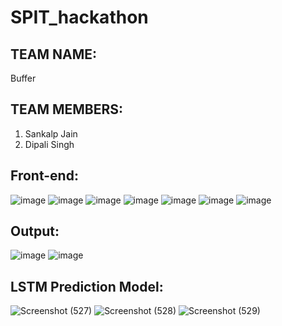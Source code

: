 # SPIT_hackathon

## TEAM NAME: 
Buffer
## TEAM MEMBERS: 
1) Sankalp Jain
2) Dipali Singh

## Front-end:

![image](https://user-images.githubusercontent.com/63961597/151680410-ac9e5510-83e1-48b8-a929-29d973fe5945.png)
![image](https://user-images.githubusercontent.com/63961597/151680428-785375ae-e8d9-4b7e-8f30-804c66ed2de4.png)
![image](https://user-images.githubusercontent.com/63961597/151680440-3323f284-03b3-468d-89a2-3e9036566bf9.png)
![image](https://user-images.githubusercontent.com/63961597/151680452-e26fe2a1-90ae-41bc-9861-d798feb43c71.png)
![image](https://user-images.githubusercontent.com/63961597/151680461-379c5e80-b048-4a81-8f46-ac3ca690fade.png)
![image](https://user-images.githubusercontent.com/63961597/151680478-bb7a0b41-5819-4a81-ae13-aafa5e2e3129.png)
![image](https://user-images.githubusercontent.com/63961597/151680485-8b0ae605-ea72-4375-a4a2-619ae728e6e3.png)
 
## Output:

![image](https://user-images.githubusercontent.com/63961597/151680514-a3a50f5b-5261-4a73-ad23-975cca90d953.png)
![image](https://user-images.githubusercontent.com/63961597/151680524-6f0e6691-bdf0-451b-825d-7e5db20775d9.png)

## LSTM Prediction Model:

 ![Screenshot (527)](https://user-images.githubusercontent.com/63961597/151680327-834de555-e3dd-4407-967a-4d9f3c0988c4.png)
 ![Screenshot (528)](https://user-images.githubusercontent.com/63961597/151680337-a31f6617-798a-4778-92dc-222ed5079266.png)
 ![Screenshot (529)](https://user-images.githubusercontent.com/63961597/151680332-72ea3f7f-4ffe-4b53-8a37-9f15db1c1c11.png)
